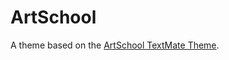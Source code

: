 # ArtSchool

A theme based on the [ArtSchool TextMate Theme](http://colorsublime.com/theme/ArtSchool).
